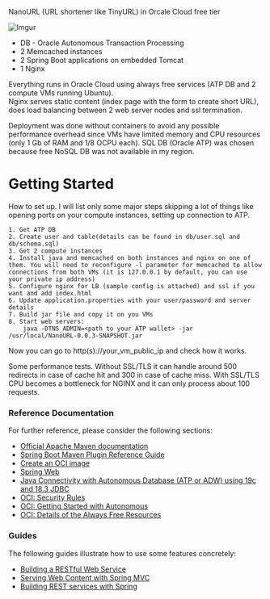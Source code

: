 NanoURL (URL shortener like TinyURL) in Orcale Cloud free tier

![Imgur](https://i.imgur.com/OHuXMvW.png)

 * DB - Oracle Autonomous Transaction Processing
 * 2 Memcached instances
 * 2 Spring Boot applications on embedded Tomcat
 * 1 Nginx

Everything runs in Oracle Cloud using always free services (ATP DB and 2 compute VMs running Ubuntu).  
Nginx serves static content (index page with the form to create short URL), does load balancing between 2 web server nodes and ssl termination.

Deployment was done without containers to avoid any possible performance overhead since VMs have limited memory and CPU resources (only 1 Gb of RAM and 1/8 OCPU each). SQL DB (Oracle ATP) was chosen because free NoSQL DB was not available in my region.

# Getting Started
  
How to set up. I will list only some major steps skipping a lot of things like opening ports on your compute instances, setting up connection to ATP.

	1. Get ATP DB
	2. Create user and table(details can be found in db/user.sql and db/schema.sql)
	3. Get 2 compute instances
	4. Install java and memcached on both instances and nginx on one of them. You will need to reconfigure -l parameter for memcached to allow connections from both VMs (it is 127.0.0.1 by default, you can use your private ip address)
	5. Configure nginx for LB (sample config is attached) and ssl if you want and add index.html
	6. Update application.properties with your user/password and server details
	7. Build jar file and copy it on you VMs
	8. Start web servers:
		java -DTNS_ADMIN=<path to your ATP wallet> -jar /usr/local/NanoURL-0.0.3-SNAPSHOT.jar

Now you can go to http(s)://your_vm_public_ip and check how it works.  

Some performance tests. Without SSL/TLS it can handle around 500 redirects in case of cache hit and 300 in case of cache miss. With SSL/TLS CPU becomes a bottleneck for NGINX and it can only process about 100 requests.

### Reference Documentation
For further reference, please consider the following sections:

* [Official Apache Maven documentation](https://maven.apache.org/guides/index.html)
* [Spring Boot Maven Plugin Reference Guide](https://docs.spring.io/spring-boot/docs/2.4.0/maven-plugin/reference/html/)
* [Create an OCI image](https://docs.spring.io/spring-boot/docs/2.4.0/maven-plugin/reference/html/#build-image)
* [Spring Web](https://docs.spring.io/spring-boot/docs/2.4.0/reference/htmlsingle/#boot-features-developing-web-applications)
* [Java Connectivity with Autonomous Database (ATP or ADW) using 19c and 18.3 JDBC](https://www.oracle.com/database/technologies/java-connectivity-to-atp.html)
* [OCI: Security Rules](https://docs.oracle.com/en-us/iaas/Content/Network/Concepts/securityrules.htm#stateful)
* [OCI: Getting Started with Autonomous](https://blogs.oracle.com/oraclemagazine/getting-started-with-autonomous)
* [OCI: Details of the Always Free Resources](https://docs.oracle.com/en-us/iaas/Content/FreeTier/resourceref.htm)

### Guides
The following guides illustrate how to use some features concretely:

* [Building a RESTful Web Service](https://spring.io/guides/gs/rest-service/)
* [Serving Web Content with Spring MVC](https://spring.io/guides/gs/serving-web-content/)
* [Building REST services with Spring](https://spring.io/guides/tutorials/bookmarks/)

